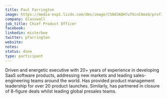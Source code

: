 ```yaml
---
title: Paul Farrington
image: https://media-exp1.licdn.com/dms/image/C5603AQH7uTXcnC6mxQ/profile-displayphoto-shrink_800_800/0/1536785356368?e=1625702400&v=beta&t=GHAug6QTiERkTVcyl3XvydTOEwwldkZ0_FAe_DBMbA4
company: Glasswall
job_title: Chief Product Officer
facebook:
linkedin: misterbee
twitter: pfarrington
website:
notes:
status: done
type: participant
---
```




Driven and energetic executive with 20+ years of experience in developing
SaaS software products, addressing new markets and leading sales-engineering
teams around the world. Has provided product management leadership for over
20 product launches. Similarly, has partnered in closure of 8-figure deals
whilst leading global presales teams.

